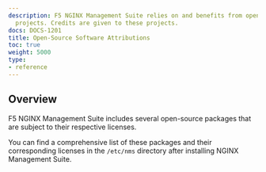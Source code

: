 ```yaml
---
description: F5 NGINX Management Suite relies on and benefits from open-source software
  projects. Credits are given to these projects.
docs: DOCS-1201
title: Open-Source Software Attributions
toc: true
weight: 5000
type:
- reference
---
```


## Overview

F5 NGINX Management Suite includes several open-source packages that are subject to their respective licenses.

You can find a comprehensive list of these packages and their corresponding licenses in the `/etc/nms` directory after installing NGINX Management Suite.
